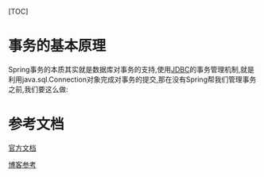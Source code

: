 [TOC]

# 事务的基本原理

Spring事务的本质其实就是数据库对事务的支持,使用[JDBC](D:\note\Java\数据库\JDBC.md)的事务管理机制,就是利用java.sql.Connection对象完成对事务的提交,那在没有Spring帮我们管理事务之前,我们要这么做:





# 参考文档

[官方文档](https://docs.spring.io/spring/docs/5.2.0.RELEASE/spring-framework-reference/data-access.html#transaction)

[博客参考](https://blog.csdn.net/trigl/article/details/50968079)